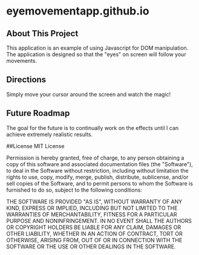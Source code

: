 # eyemovementapp.github.io

## About This Project
This application is an example of using Javascript for DOM manipulation. The application is designed so that the "eyes" on screen will follow your movements.

## Directions
Simply move your cursor around the screen and watch the magic!

## Future Roadmap
The goal for the future is to continually work on the effects until I can achieve extremely realistic results.

##License
MIT License

Permission is hereby granted, free of charge, to any person obtaining a copy
of this software and associated documentation files (the "Software"), to deal
in the Software without restriction, including without limitation the rights
to use, copy, modify, merge, publish, distribute, sublicense, and/or sell
copies of the Software, and to permit persons to whom the Software is
furnished to do so, subject to the following conditions:

THE SOFTWARE IS PROVIDED "AS IS", WITHOUT WARRANTY OF ANY KIND, EXPRESS OR
IMPLIED, INCLUDING BUT NOT LIMITED TO THE WARRANTIES OF MERCHANTABILITY,
FITNESS FOR A PARTICULAR PURPOSE AND NONINFRINGEMENT. IN NO EVENT SHALL THE
AUTHORS OR COPYRIGHT HOLDERS BE LIABLE FOR ANY CLAIM, DAMAGES OR OTHER
LIABILITY, WHETHER IN AN ACTION OF CONTRACT, TORT OR OTHERWISE, ARISING FROM,
OUT OF OR IN CONNECTION WITH THE SOFTWARE OR THE USE OR OTHER DEALINGS IN THE
SOFTWARE.
